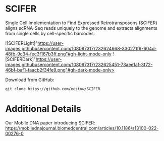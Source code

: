 # SCIFER
Single Cell Implementation to Find Expressed Retrotransposons (SCIFER) aligns scRNA-Seq reads uniquely to the genome and extracts alignments from single cells by cell-specific barcodes.

![SCIFERLight]"https://user-images.githubusercontent.com/108097317/232624668-330271f9-604d-48fb-9c34-fec3f167b3ff.png"#gh-light-mode-only
![SCIFERDark]"https://user-images.githubusercontent.com/108097317/232625451-73aee1af-3f72-46bf-baf1-faacb2f34fe9.png"#gh-dark-mode-only>

Download from GitHub:
```
git clone https://github.com/ecstow/SCIFER
```

# Additional Details
Our Mobile DNA paper introducing SCIFER: https://mobilednajournal.biomedcentral.com/articles/10.1186/s13100-022-00276-0
